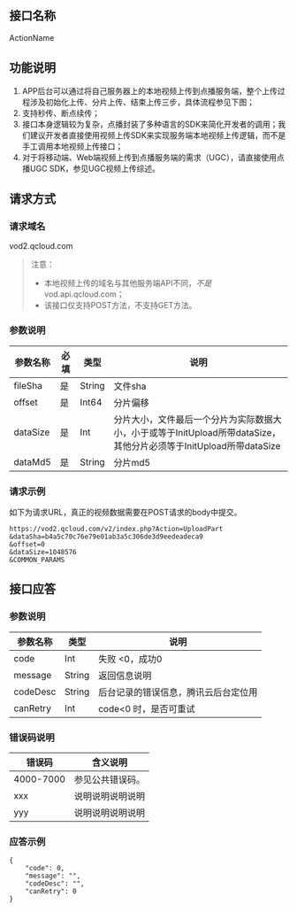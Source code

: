 ## 接口名称
ActionName

## 功能说明
1. APP后台可以通过将自己服务器上的本地视频上传到点播服务端，整个上传过程涉及初始化上传、分片上传、结束上传三步，具体流程参见下图；
1. 支持秒传、断点续传；
1. 接口本身逻辑较为复杂，点播封装了多种语言的SDK来简化开发者的调用；我们建议开发者直接使用视频上传SDK来实现服务端本地视频上传逻辑，而不是手工调用本地视频上传接口；
1. 对于将移动端、Web端视频上传到点播服务端的需求（UGC），请直接使用点播UGC SDK，参见UGC视频上传综述。


## 请求方式

### 请求域名
vod2.qcloud.com

> 注意：
> - 本地视频上传的域名与其他服务端API不同，*不是* vod.api.qcloud.com；
> - 该接口仅支持POST方法，不支持GET方法。


### 参数说明
| 参数名称 | 必填 | 类型 | 说明 |
|---------|---------|---------|---------|
| fileSha | 是 | String | 文件sha |
| offset | 是 | Int64 | 分片偏移 |
| dataSize | 是 | Int | 分片大小，文件最后一个分片为实际数据大小，小于或等于InitUpload所带dataSize，其他分片必须等于InitUpload所带dataSize |
| dataMd5 | 是 | String | 分片md5 |

### 请求示例
如下为请求URL，真正的视频数据需要在POST请求的body中提交。

```
https://vod2.qcloud.com/v2/index.php?Action=UploadPart
&dataSha=b4a5c70c76e79e01ab3a5c306de3d9eedeadeca9
&offset=0
&dataSize=1048576
&COMMON_PARAMS
```

## 接口应答

### 参数说明
| 参数名称 | 类型 | 说明 |
|---------|---------|---------|
| code | Int | 失败 <0，成功0 |
| message | String | 返回信息说明 |
| codeDesc | String | 后台记录的错误信息，腾讯云后台定位用 |
| canRetry | Int | code<0 时，是否可重试 |

### 错误码说明
| 错误码 | 含义说明|
|---------|---------|
| 4000-7000 | 参见公共错误码。  |
| xxx | 说明说明说明说明  |
| yyy | 说明说明说明说明 |

### 应答示例
```
{
    "code": 0,
    "message": "",
    "codeDesc": "",
    "canRetry": 0
}
```
